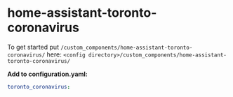 # home-assistant-toronto-coronavirus

To get started put `/custom_components/home-assistant-toronto-coronavirus/` here:
`<config directory>/custom_components/home-assistant-toronto-coronavirus/`

**Add to configuration.yaml:**

```yaml
toronto_coronavirus:
```